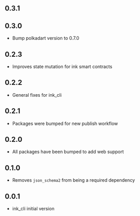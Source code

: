 ## 0.3.1

## 0.3.0

 - Bump polkadart version to 0.7.0

## 0.2.3
- Improves state mutation for ink smart contracts

## 0.2.2
- General fixes for ink_cli

## 0.2.1
- Packages were bumped for new publish workflow

## 0.2.0
- All packages have been bumped to add web support

## 0.1.0
- Removes `json_schema2` from being a required dependency

## 0.0.1
- ink_cli initial version
